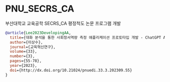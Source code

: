# PNU_SECRS_CA
부산대학교 교육공학 SECRS_CA 평정척도 논문 프로그램 개발

```BibTeX
@article{Lee2023DevelopingAA,
  title={대화 분석을 통한 사회정서역량 측정 애플리케이션 프로토타입 개발 - ChatGPT API 사용 -},
  author={이상수},
  journal={교육혁신연구},
  volume={33},
  number={3},
  pages={55-78},
  year={2023},
  doi={http://dx.doi.org/10.21024/pnuedi.33.3.202309.55}
}
```
